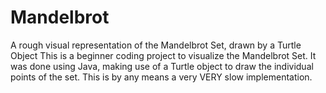 # Mandelbrot
A rough visual representation of the Mandelbrot Set, drawn by a Turtle Object
This is a beginner coding project to visualize the Mandelbrot Set. It was done using Java, 
making use of a Turtle object to draw the individual points of the set. This is by any means
a very VERY slow implementation.
